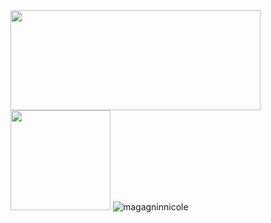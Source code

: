 <div>
  <img height = "160em" width = "400em" src = "https://github-readme-stats.vercel.app/api?username=magagninnicole&show_icons=true&theme=tokyonight&include_all_commits=true&count_private=true" />
  <img height = "160em" src = "https://github-readme-stats.vercel.app/api/top-langs/?username=magagninnicole&layout=compact&langs_count=16&theme=tokyonight" />
  <img src = "https://komarev.com/ghpvc/?username=magagninnicole&color=blue" alt = "magagninnicole" /> 
</div>
